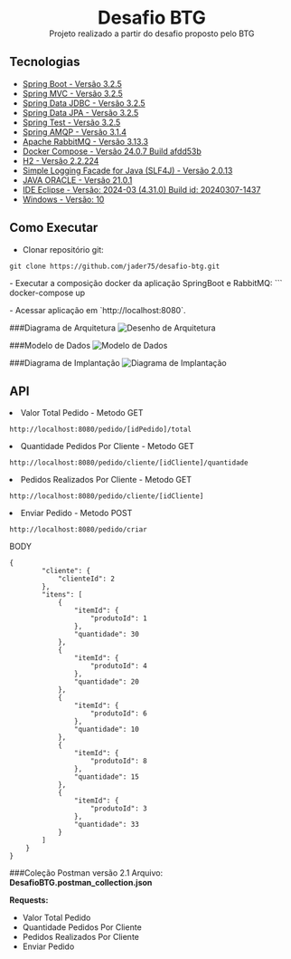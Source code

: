 <div  align="center" style="text-align: center; font-size:xx-large;font-weight: bold;"> Desafio BTG</div>
<div align="center">
Projeto realizado a partir do desafio proposto pelo BTG
</div>


## Tecnologias
 
- [Spring Boot - Versão 3.2.5](https://spring.io/projects/spring-boot)
- [Spring MVC - Versão 3.2.5](https://docs.spring.io/spring-framework/reference/web/webmvc.html)
- [Spring Data JDBC - Versão 3.2.5](https://spring.io/projects/spring-data-jdbc)
- [Spring Data JPA - Versão 3.2.5](https://spring.io/projects/spring-data-jpa)
- [Spring Test - Versão 3.2.5](https://docs.spring.io/spring-framework/reference/web/webmvc-test.html)
- [Spring AMQP - Versão 3.1.4](https://spring.io/projects/spring-amqp)
- [Apache RabbitMQ - Versão 3.13.3](https://www.rabbitmq.com/)
- [Docker Compose - Versão 24.0.7 Build afdd53b](https://docs.docker.com/compose/)
- [H2 - Versão 2.2.224](https://www.h2database.com/html/main.html)
- [Simple Logging Facade for Java (SLF4J) - Versão 2.0.13](https://slf4j.org/)
- [JAVA ORACLE - Versão 21.0.1](https://www.oracle.com/java/technologies/java-se-glance.html)
- [IDE Eclipse - Versão: 2024-03 (4.31.0) Build id: 20240307-1437](https://www.eclipse.org/)
- [Windows - Versão: 10](https://www.microsoft.com/pt-br/windows/?r=1)

## Como Executar

- Clonar repositório git:
```
git clone https://github.com/jader75/desafio-btg.git
```
<p/>
 - Executar a composição docker da aplicação SpringBoot e RabbitMQ:
```
docker-compose up
<p/>
- Acessar aplicação em `http://localhost:8080`.

###Diagrama de Arquitetura
![Desenho de Arquitetura](imagens/DiagramaDeArquitetura.jpg)

###Modelo de Dados
![Modelo de Dados](imagens/ModeloDeDados.jpg)

###Diagrama de Implantação
![Diagrama de Implantação](imagens/DiagramaDeImplantacao.jpg)

## API
<li>Valor Total Pedido - Metodo GET</li>

```
http://localhost:8080/pedido/[idPedido]/total
```
<li>Quantidade Pedidos Por Cliente - Metodo GET</li>

```
http://localhost:8080/pedido/cliente/[idCliente]/quantidade
```
<li>Pedidos Realizados Por Cliente - Metodo GET</li>

```
http://localhost:8080/pedido/cliente/[idCliente]
```
<li>Enviar Pedido - Metodo POST</li>

```
http://localhost:8080/pedido/criar
```

BODY

```
{
        "cliente": {
            "clienteId": 2
        },
        "itens": [
            {
                "itemId": {
                    "produtoId": 1
                },
                "quantidade": 30
            },
            {
                "itemId": {
                    "produtoId": 4
                },
                "quantidade": 20
            },
            {
                "itemId": {
                    "produtoId": 6
                },
                "quantidade": 10
            },
            {
                "itemId": {
                    "produtoId": 8
                },
                "quantidade": 15
            },
            {
                "itemId": {
                    "produtoId": 3
                },
                "quantidade": 33
            }
        ]
    }
}
```
###Coleção Postman versão 2.1
Arquivo: **DesafioBTG.postman_collection.json**

**Requests:**
<ul>
<li>Valor Total Pedido</li>
<li>Quantidade Pedidos Por Cliente</li>
<li>Pedidos Realizados Por Cliente</li>
<li>Enviar Pedido</li>
</ul>